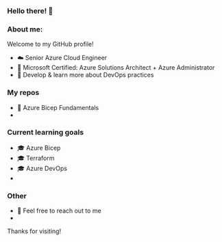 ### Hello there! 👋

### About me:
Welcome to my GitHub profile! 
- ☁️ Senior Azure Cloud Engineer
- 🏅 Microsoft Certified: Azure Solutions Architect + Azure Administrator
- 🎯 Develop & learn more about DevOps practices 

### My repos
- 🔗 Azure Bicep Fundamentals
- 
### Current learning goals
- 🎓 Azure Bicep
- 🎓 Terraform
- 🎓 Azure DevOps
- 
### Other
- 📩 Feel free to reach out to me
- 
Thanks for visiting!

<!--
**danzure/danzure** is a ✨ _special_ ✨ repository because its `README.md` (this file) appears on your GitHub profile.

Here are some ideas to get you started:

- 🔭 I’m currently working on ...
- 🌱 I’m currently learning ...
- 👯 I’m looking to collaborate on ...
- 🤔 I’m looking for help with ...
- 💬 Ask me about ...
- 📫 How to reach me: ...
- 😄 Pronouns: ...
- ⚡ Fun fact: ...
-->
